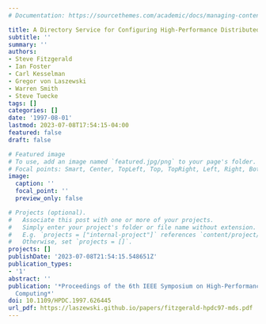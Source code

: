 ```yaml
---
# Documentation: https://sourcethemes.com/academic/docs/managing-content/

title: A Directory Service for Configuring High-Performance Distributed Computations
subtitle: ''
summary: ''
authors:
- Steve Fitzgerald
- Ian Foster
- Carl Kesselman
- Gregor von Laszewski
- Warren Smith
- Steve Tuecke
tags: []
categories: []
date: '1997-08-01'
lastmod: 2023-07-08T17:54:15-04:00
featured: false
draft: false

# Featured image
# To use, add an image named `featured.jpg/png` to your page's folder.
# Focal points: Smart, Center, TopLeft, Top, TopRight, Left, Right, BottomLeft, Bottom, BottomRight.
image:
  caption: ''
  focal_point: ''
  preview_only: false

# Projects (optional).
#   Associate this post with one or more of your projects.
#   Simply enter your project's folder or file name without extension.
#   E.g. `projects = ["internal-project"]` references `content/project/deep-learning/index.md`.
#   Otherwise, set `projects = []`.
projects: []
publishDate: '2023-07-08T21:54:15.548651Z'
publication_types:
- '1'
abstract: ''
publication: '*Proceedings of the 6th IEEE Symposium on High-Performance Distributed
  Computing*'
doi: 10.1109/HPDC.1997.626445
url_pdf: https://laszewski.github.io/papers/fitzgerald-hpdc97-mds.pdf
---
```

